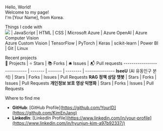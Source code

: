Hello, World!  
Welcome to my page!  
I'm [Your Name], from Korea.

Things I code with  
<img src="https://img.shields.io/badge/Python-3766AB?style=flat-square&logo=Python&logoColor=white"/> | JavaScript | HTML | CSS | Microsoft Azure | Azure OpenAI | Azure Computer Vision  
Azure Custom Vision | TensorFlow | PyTorch | Keras | scikit-learn | Power BI | Git | Linux

Recent projects  
🎁 Projects                   | ⭐ Stars | 📚 Forks | 🛎 Issues | 📬 Pull requests
---------------------------- | ------- | ------- | -------- | ---------------
**IseeU** (AI 유동인구 분석)  | Stars   | Forks   | Issues   | Pull Requests
**RAG 정책 상담 챗봇**          | Stars   | Forks   | Issues   | Pull Requests
**개인정보 보호 영상 익명화**   | Stars   | Forks   | Issues   | Pull Requests

Where to find me  
- **GitHub**: [GitHub Profile](https://github.com/YourID](https://github.com/KimEnJang)  
- **LinkedIn**: [LinkedIn Profile](https://www.linkedin.com/in/your-profile](https://www.linkedin.com/in/hyunjun-kim-a97b92337/)  

